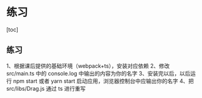# 练习

[toc]

## 练习

1、根据课后提供的基础环境（webpack+ts），安装对应依赖
2、修改 src/main.ts 中的 console.log 中输出的内容为你的名字
3、安装完以后，以后运行 npm start 或者 yarn start 启动应用，浏览器控制台中应输出你的名字
4、把 src/libs/Drag.js 通过 ts 进行重写

